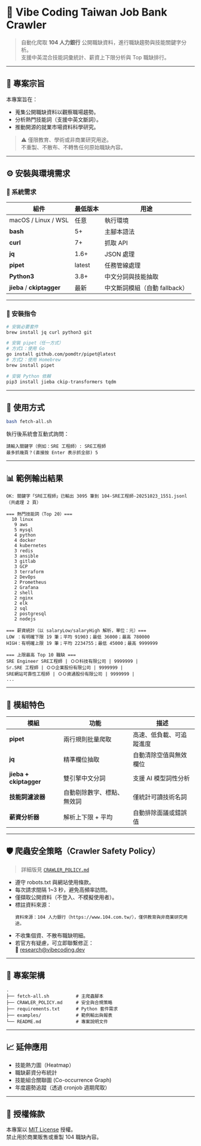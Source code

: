 # 💼 Vibe Coding Taiwan Job Bank Crawler

> 自動化爬取 **104 人力銀行** 公開職缺資料，進行職缺趨勢與技能關鍵字分析。  
> 支援中英混合技能詞彙統計、薪資上下限分析與 Top 職缺排行。

---

## 🧭 專案宗旨

本專案旨在：
- 蒐集公開職缺資料以觀察職場趨勢。  
- 分析熱門技能詞（支援中英文斷詞）。  
- 推動開源的就業市場資料科學研究。  

> ⚠️ 僅限教育、學術或非商業研究用途。  
> 不重製、不散布、不轉售任何原始職缺內容。

---

## ⚙️ 安裝與環境需求

### 🧩 系統需求
| 組件 | 最低版本 | 用途 |
|------|-----------|------|
| macOS / Linux / WSL | 任意 | 執行環境 |
| **bash** | 5+ | 主腳本語法 |
| **curl** | 7+ | 抓取 API |
| **jq** | 1.6+ | JSON 處理 |
| **pipet** | latest | 任務管線處理 |
| **Python3** | 3.8+ | 中文分詞與技能抽取 |
| **jieba** / **ckiptagger** | 最新 | 中文斷詞模組（自動 fallback） |

---

### 🧰 安裝指令

```bash
# 安裝必要套件
brew install jq curl python3 git

# 安裝 pipet（任一方式）
# 方式1：使用 Go
go install github.com/pomdtr/pipet@latest
# 方式2：使用 Homebrew
brew install pipet

# 安裝 Python 依賴
pip3 install jieba ckip-transformers tqdm
```

---

## 🚀 使用方式

```bash
bash fetch-all.sh
```

執行後系統會互動式詢問：

```
請輸入關鍵字（例如：SRE 工程師）: SRE工程師
最多抓幾頁？(直接按 Enter 表示抓全部) 5
```

---

## 📊 範例輸出結果

```
OK: 關鍵字「SRE工程師」已輸出 3095 筆到 104-SRE工程師-20251023_1551.jsonl（共處理 2 頁）

=== 熱門技能詞（Top 20）===
  10 linux
   9 aws
   5 mysql
   4 python
   4 docker
   4 kubernetes
   3 redis
   3 ansible
   3 gitlab
   3 GCP
   3 terraform
   2 DevOps
   2 Prometheus
   2 Grafana
   2 shell
   2 nginx
   2 elk
   2 sql
   2 postgresql
   2 nodejs

=== 薪資統計（以 salaryLow/salaryHigh 解析，單位：元）===
LOW ：有明確下限 19 筆；平均 91903；最低 36000；最高 780000  
HIGH：有明確上限 19 筆；平均 2234755；最低 45000；最高 9999999

=== 上限最高 Top 10 職缺 ===
SRE Engineer SRE工程師 | ＯＯ科技有限公司 | 9999999 |
Sr.SRE 工程師 | ＯＯ企業股份有限公司 | 9999999 |
SRE網站可靠性工程師 | ＯＯ資通股份有限公司 | 9999999 |
...
```

---

## 🧠 模組特色

| 模組 | 功能 | 描述 |
|------|------|------|
| **pipet** | 兩行規則批量爬取 | 高速、低負載、可追蹤進度 |
| **jq** | 精準欄位抽取 | 自動清除空值與無效欄位 |
| **jieba + ckiptagger** | 雙引擎中文分詞 | 支援 AI 模型詞性分析 |
| **技能詞濾波器** | 自動剔除數字、標點、無效詞 | 僅統計可讀技術名詞 |
| **薪資分析器** | 解析上下限 + 平均 | 自動排除面議或錯誤值 |

---

## 🛡️ 爬蟲安全策略（Crawler Safety Policy）

> 詳細版見 [`CRAWLER_POLICY.md`](./CRAWLER_POLICY.md)

- 遵守 robots.txt 與網站使用條款。  
- 每次請求間隔 1~3 秒，避免高頻率訪問。  
- 僅擷取公開資料（不登入、不模擬使用者）。  
- 標註資料來源：
  ```
  資料來源：104 人力銀行（https://www.104.com.tw/），僅供教育與非商業研究用途。
  ```
- 不收集個資、不散布職缺明細。  
- 若官方有疑慮，可立即聯繫修正：  
  📧 research@vibecoding.dev

---

## 🧩 專案架構

```
.
├── fetch-all.sh          # 主爬蟲腳本
├── CRAWLER_POLICY.md     # 安全與合規策略
├── requirements.txt      # Python 套件需求
├── examples/             # 範例輸出與報表
└── README.md             # 專案說明文件
```

---

## 📈 延伸應用

- 技能熱力圖（Heatmap）  
- 職缺薪資分布統計  
- 技能組合關聯圖 (Co-occurrence Graph)  
- 年度趨勢追蹤（透過 cronjob 週期爬取）

---

## 📜 授權條款

本專案以 [MIT License](LICENSE) 授權。  
禁止用於商業販售或重製 104 職缺內容。
